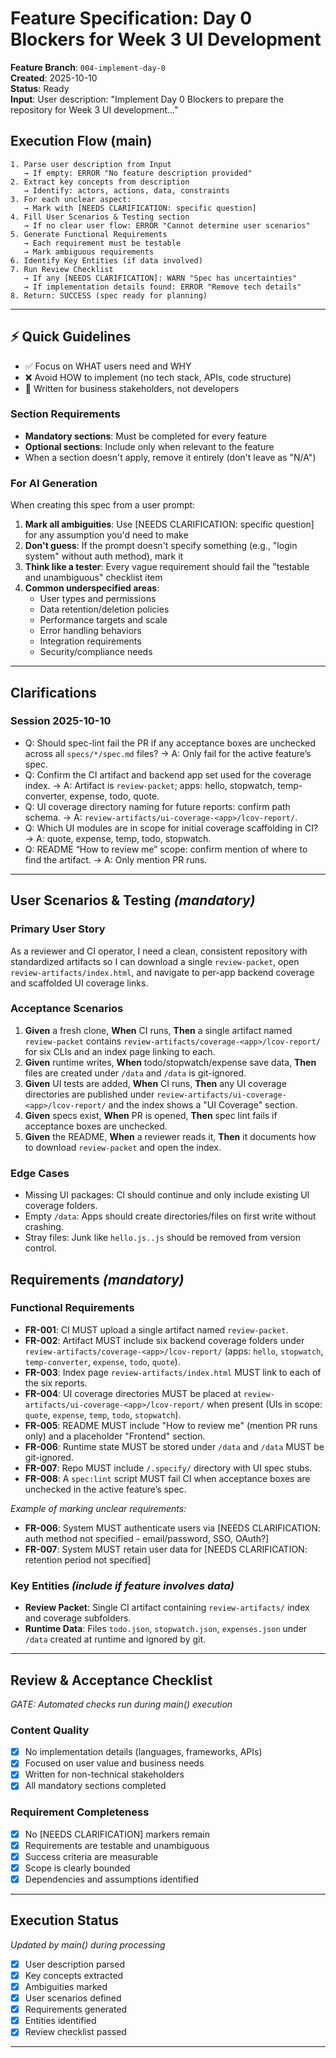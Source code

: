 # Feature Specification: Day 0 Blockers for Week 3 UI Development

**Feature Branch**: `004-implement-day-0`  
**Created**: 2025-10-10  
**Status**: Ready  
**Input**: User description: "Implement Day 0 Blockers to prepare the repository for Week 3 UI development..."

## Execution Flow (main)
```
1. Parse user description from Input
   → If empty: ERROR "No feature description provided"
2. Extract key concepts from description
   → Identify: actors, actions, data, constraints
3. For each unclear aspect:
   → Mark with [NEEDS CLARIFICATION: specific question]
4. Fill User Scenarios & Testing section
   → If no clear user flow: ERROR "Cannot determine user scenarios"
5. Generate Functional Requirements
   → Each requirement must be testable
   → Mark ambiguous requirements
6. Identify Key Entities (if data involved)
7. Run Review Checklist
   → If any [NEEDS CLARIFICATION]: WARN "Spec has uncertainties"
   → If implementation details found: ERROR "Remove tech details"
8. Return: SUCCESS (spec ready for planning)
```

---

## ⚡ Quick Guidelines
- ✅ Focus on WHAT users need and WHY
- ❌ Avoid HOW to implement (no tech stack, APIs, code structure)
- 👥 Written for business stakeholders, not developers

### Section Requirements
- **Mandatory sections**: Must be completed for every feature
- **Optional sections**: Include only when relevant to the feature
- When a section doesn't apply, remove it entirely (don't leave as "N/A")

### For AI Generation
When creating this spec from a user prompt:
1. **Mark all ambiguities**: Use [NEEDS CLARIFICATION: specific question] for any assumption you'd need to make
2. **Don't guess**: If the prompt doesn't specify something (e.g., "login system" without auth method), mark it
3. **Think like a tester**: Every vague requirement should fail the "testable and unambiguous" checklist item
4. **Common underspecified areas**:
   - User types and permissions
   - Data retention/deletion policies  
   - Performance targets and scale
   - Error handling behaviors
   - Integration requirements
   - Security/compliance needs

---

## Clarifications

### Session 2025-10-10
- Q: Should spec-lint fail the PR if any acceptance boxes are unchecked across all `specs/*/spec.md` files? → A: Only fail for the active feature’s spec.
- Q: Confirm the CI artifact and backend app set used for the coverage index. → A: Artifact is `review-packet`; apps: hello, stopwatch, temp-converter, expense, todo, quote.
- Q: UI coverage directory naming for future reports: confirm path schema. → A: `review-artifacts/ui-coverage-<app>/lcov-report/`.
- Q: Which UI modules are in scope for initial coverage scaffolding in CI? → A: quote, expense, temp, todo, stopwatch.
- Q: README “How to review me” scope: confirm mention of where to find the artifact. → A: Only mention PR runs.

---

## User Scenarios & Testing *(mandatory)*

### Primary User Story
As a reviewer and CI operator, I need a clean, consistent repository with standardized artifacts so I can download a single `review-packet`, open `review-artifacts/index.html`, and navigate to per-app backend coverage and scaffolded UI coverage links.

### Acceptance Scenarios
1. **Given** a fresh clone, **When** CI runs, **Then** a single artifact named `review-packet` contains `review-artifacts/coverage-<app>/lcov-report/` for six CLIs and an index page linking to each.
2. **Given** runtime writes, **When** todo/stopwatch/expense save data, **Then** files are created under `/data` and `/data` is git-ignored.
3. **Given** UI tests are added, **When** CI runs, **Then** any UI coverage directories are published under `review-artifacts/ui-coverage-<app>/lcov-report/` and the index shows a "UI Coverage" section.
4. **Given** specs exist, **When** PR is opened, **Then** spec lint fails if acceptance boxes are unchecked.
5. **Given** the README, **When** a reviewer reads it, **Then** it documents how to download `review-packet` and open the index.

### Edge Cases
- Missing UI packages: CI should continue and only include existing UI coverage folders.
- Empty `/data`: Apps should create directories/files on first write without crashing.
- Stray files: Junk like `hello.js..js` should be removed from version control.

## Requirements *(mandatory)*

### Functional Requirements
- **FR-001**: CI MUST upload a single artifact named `review-packet`.
- **FR-002**: Artifact MUST include six backend coverage folders under `review-artifacts/coverage-<app>/lcov-report/` (apps: `hello`, `stopwatch`, `temp-converter`, `expense`, `todo`, `quote`).
- **FR-003**: Index page `review-artifacts/index.html` MUST link to each of the six reports.
- **FR-004**: UI coverage directories MUST be placed at `review-artifacts/ui-coverage-<app>/lcov-report/` when present (UIs in scope: `quote`, `expense`, `temp`, `todo`, `stopwatch`).
- **FR-005**: README MUST include "How to review me" (mention PR runs only) and a placeholder "Frontend" section.
- **FR-006**: Runtime state MUST be stored under `/data` and `/data` MUST be git-ignored.
- **FR-007**: Repo MUST include `/.specify/` directory with UI spec stubs.
- **FR-008**: A `spec:lint` script MUST fail CI when acceptance boxes are unchecked in the active feature’s spec.

*Example of marking unclear requirements:*
- **FR-006**: System MUST authenticate users via [NEEDS CLARIFICATION: auth method not specified - email/password, SSO, OAuth?]
- **FR-007**: System MUST retain user data for [NEEDS CLARIFICATION: retention period not specified]

### Key Entities *(include if feature involves data)*
- **Review Packet**: Single CI artifact containing `review-artifacts/` index and coverage subfolders.
- **Runtime Data**: Files `todo.json`, `stopwatch.json`, `expenses.json` under `/data` created at runtime and ignored by git.

---

## Review & Acceptance Checklist
*GATE: Automated checks run during main() execution*

### Content Quality
- [x] No implementation details (languages, frameworks, APIs)
- [x] Focused on user value and business needs
- [x] Written for non-technical stakeholders
- [x] All mandatory sections completed

### Requirement Completeness
- [x] No [NEEDS CLARIFICATION] markers remain
- [x] Requirements are testable and unambiguous  
- [x] Success criteria are measurable
- [x] Scope is clearly bounded
- [x] Dependencies and assumptions identified

---

## Execution Status
*Updated by main() during processing*

- [x] User description parsed
- [x] Key concepts extracted
- [x] Ambiguities marked
- [x] User scenarios defined
- [x] Requirements generated
- [x] Entities identified
- [x] Review checklist passed

---
